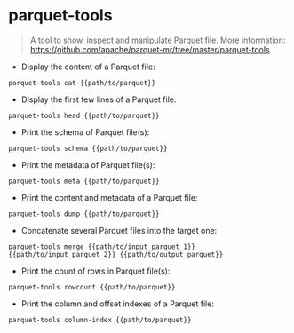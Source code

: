 # parquet-tools

> A tool to show, inspect and manipulate Parquet file.
> More information: <https://github.com/apache/parquet-mr/tree/master/parquet-tools>.

- Display the content of a Parquet file:

`parquet-tools cat {{path/to/parquet}}`

- Display the first few lines of a Parquet file:

`parquet-tools head {{path/to/parquet}}`

- Print the schema of Parquet file(s):

`parquet-tools schema {{path/to/parquet}}`

- Print the metadata of Parquet file(s):

`parquet-tools meta {{path/to/parquet}}`

- Print the content and metadata of a Parquet file:

`parquet-tools dump {{path/to/parquet}}`

- Concatenate several Parquet files into the target one:

`parquet-tools merge {{path/to/input_parquet_1}} {{path/to/input_parquet_2}} {{path/to/output_parquet}}`

- Print the count of rows in Parquet file(s):

`parquet-tools rowcount {{path/to/parquet}}`

- Print the column and offset indexes of a Parquet file:

`parquet-tools column-index {{path/to/parquet}}`
